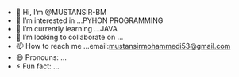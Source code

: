 - 👋 Hi, I’m @MUSTANSIR-BM
- 👀 I’m interested in ...PYHON PROGRAMMING
- 🌱 I’m currently learning ...JAVA
- 💞️ I’m looking to collaborate on ...
- 📫 How to reach me ...email:mustansirmohammedi53@gmail.com
- 😄 Pronouns: ...
- ⚡ Fun fact: ...

<!---
MUSTANSIR-BM/MUSTANSIR-BM is a ✨ special ✨ repository because its `README.md` (this file) appears on your GitHub profile.
You can click the Preview link to take a look at your changes.
--->
